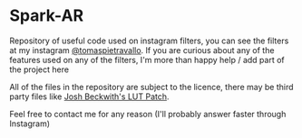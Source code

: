 # Spark-AR
Repository of useful code used on instagram filters, you can see the filters at my instagram [@tomaspietravallo](www.instagram.com/tomaspietravallo). If you are curious about any of the features used on any of the filters, I'm more than happy help / add part of the project here

All of the files in the repository are subject to the licence, there may be third party files like [Josh Beckwith's LUT Patch](https://github.com/positlabs/spark-lut-patch). 

Feel free to contact me for any reason (I'll probably answer faster through Instagram)
